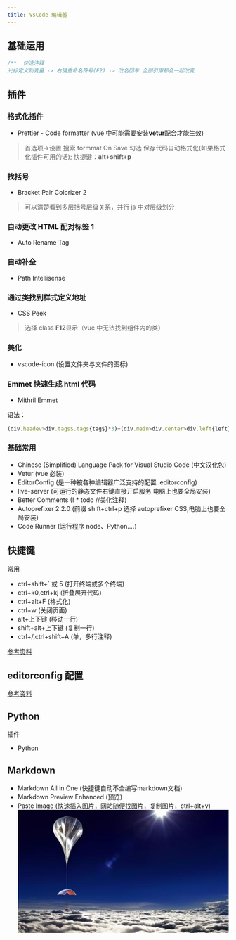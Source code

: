 ```yaml
---
title: VsCode 编辑器
---
```


## 基础运用

```javascript
/**  快速注释
光标定义到变量 -> 右键重命名符号(F2) -> 改名回车 全部引用都会一起改变
```

## 插件

### 格式化插件

-   Prettier - Code formatter (vue 中可能需要安装**vetur**配合才能生效)

> 首选项->设置 搜索 formmat On Save 勾选 保存代码自动格式化(如果格式化插件可用的话); 快捷键：**alt+shift+p**

### 找括号

-   Bracket Pair Colorizer 2

> 可以清楚看到多层括号层级关系，并行 js 中对层级划分

### 自动更改 HTML 配对标签 1

-   Auto Rename Tag

### 自动补全

-   Path Intellisense

### 通过类找到样式定义地址

-   CSS Peek

> 选择 class **F12**显示（vue 中无法找到组件内的类）

### 美化

-   vscode-icon (设置文件夹与文件的图标)

### Emmet 快速生成 html 代码

-   Mithril Emmet

语法：

```javascript
(div.headev>div.tags$.tags{tag$}*3)+(div.main>div.center>div.left{left}+div.right{right}>div.top{top}+div.bottom{bottom})+(dev.footer>a[href="javascript:"]{连接$}*10)
```

### 基础常用

-   Chinese (Simplified) Language Pack for Visual Studio Code (中文汉化包)
-   Vetur (vue 必装)
-   EditorConfig (是一种被各种编辑器广泛支持的配置 .editorconfig)
-   live-server (可运行的静态文件右键直接开启服务 电脑上也要全局安装)
-   Better Comments (! \* todo //美化注释)
-   Autoprefixer 2.2.0 (前缀 shift+ctrl+p 选择 autoprefixer CSS,电脑上也要全局安装)
-   Code Runner (运行程序 node、Python....)

## 快捷键

常用

-   ctrl+shift+` 或 5 (打开终端或多个终端)
-   ctrl+k0,ctrl+kj (折叠展开代码)
-   ctrl+alt+F (格式化)
-   ctrl+w (关闭页面)
-   alt+上下键 (移动一行)
-   shift+alt+上下键 (复制一行)
-   ctrl+/,ctrl+shift+A (单，多行注释)

[参考资料](https://www.cnblogs.com/jpfss/p/10956650.html)

## editorconfig 配置

[参考资料](https://juejin.cn/post/6860440041039069191#heading-10)

## Python

插件

-   Python
  
## Markdown
- Markdown All in One (快捷键自动不全编写markdown文档)
- Markdown Preview Enhanced (预览)
- Paste Image (快速插入图片，网站随便找图片，复制图片，ctrl+alt+v)
  ![](2020-12-13-16-03-16.png)